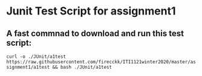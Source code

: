 # Junit Test Script for assignment1
## A fast commnad to download and run this test script: 
`curl -o ./JUnit/a1test https://raw.githubusercontent.com/firecckk/ITI1121winter2020/master/assignment1/a1test && bash ./JUnit/a1test`

